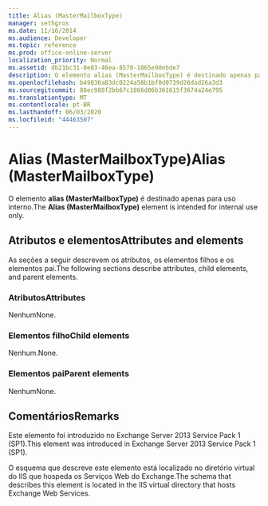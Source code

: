 ```yaml
---
title: Alias (MasterMailboxType)
manager: sethgros
ms.date: 11/16/2014
ms.audience: Developer
ms.topic: reference
ms.prod: office-online-server
localization_priority: Normal
ms.assetid: db21bc31-0e83-46ea-8570-1865e90ebde7
description: O elemento alias (MasterMailboxType) é destinado apenas para uso interno.
ms.openlocfilehash: b49836a83dc0224a58b1bf0d0739d26dad26a3d3
ms.sourcegitcommit: 88ec988f2bb67c1866d06b361615f3674a24e795
ms.translationtype: MT
ms.contentlocale: pt-BR
ms.lasthandoff: 06/03/2020
ms.locfileid: "44463507"
---
```

# <a name="alias-mastermailboxtype"></a><span data-ttu-id="c279e-103">Alias (MasterMailboxType)</span><span class="sxs-lookup"><span data-stu-id="c279e-103">Alias (MasterMailboxType)</span></span>

<span data-ttu-id="c279e-104">O elemento **alias (MasterMailboxType)** é destinado apenas para uso interno.</span><span class="sxs-lookup"><span data-stu-id="c279e-104">The **Alias (MasterMailboxType)** element is intended for internal use only.</span></span> 

## <a name="attributes-and-elements"></a><span data-ttu-id="c279e-105">Atributos e elementos</span><span class="sxs-lookup"><span data-stu-id="c279e-105">Attributes and elements</span></span>

<span data-ttu-id="c279e-106">As seções a seguir descrevem os atributos, os elementos filhos e os elementos pai.</span><span class="sxs-lookup"><span data-stu-id="c279e-106">The following sections describe attributes, child elements, and parent elements.</span></span>
  
### <a name="attributes"></a><span data-ttu-id="c279e-107">Atributos</span><span class="sxs-lookup"><span data-stu-id="c279e-107">Attributes</span></span>

<span data-ttu-id="c279e-108">Nenhum</span><span class="sxs-lookup"><span data-stu-id="c279e-108">None.</span></span>
  
### <a name="child-elements"></a><span data-ttu-id="c279e-109">Elementos filho</span><span class="sxs-lookup"><span data-stu-id="c279e-109">Child elements</span></span>

<span data-ttu-id="c279e-110">Nenhum.</span><span class="sxs-lookup"><span data-stu-id="c279e-110">None.</span></span>
  
### <a name="parent-elements"></a><span data-ttu-id="c279e-111">Elementos pai</span><span class="sxs-lookup"><span data-stu-id="c279e-111">Parent elements</span></span>

<span data-ttu-id="c279e-112">Nenhum</span><span class="sxs-lookup"><span data-stu-id="c279e-112">None.</span></span>
  
## <a name="remarks"></a><span data-ttu-id="c279e-113">Comentários</span><span class="sxs-lookup"><span data-stu-id="c279e-113">Remarks</span></span>

<span data-ttu-id="c279e-114">Este elemento foi introduzido no Exchange Server 2013 Service Pack 1 (SP1).</span><span class="sxs-lookup"><span data-stu-id="c279e-114">This element was introduced in Exchange Server 2013 Service Pack 1 (SP1).</span></span>
  
<span data-ttu-id="c279e-115">O esquema que descreve este elemento está localizado no diretório virtual do IIS que hospeda os Serviços Web do Exchange.</span><span class="sxs-lookup"><span data-stu-id="c279e-115">The schema that describes this element is located in the IIS virtual directory that hosts Exchange Web Services.</span></span>
  

